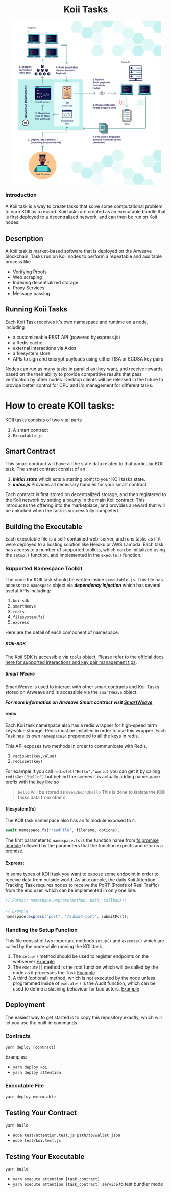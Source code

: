 <h1 align="center">Koii Tasks</h1>
<p align="center">
 <img align="center" height=512px src="diagram/koi_task_diagram.jpg?raw=true"></a>
</p>

### Introduction

A Koii task is a way to create tasks that solve some computational problem to earn KOII as a reward. Koii tasks are created as an executable bundle that is first deployed to a decentralized network, and can then be run on Koii nodes.

## Description

A Koii task is market-based software that is deployed on the Arweave blockchain. Tasks run on Koii nodes to perform a repeatable and auditable process like 
* Verifying Proofs
* Web scraping 
* Indexing decentralized storage
* Proxy Services
* Message passing

## Running Koii Tasks
Each Koii Task receives it's own namespace and runtime on a node, including
* a customizeable REST API (powered by express.js)
* a Redis cache
* external interactions via Axios 
* a filesystem store
* APIs to sign and encrypt payloads using either RSA or ECDSA key pairs

Nodes can run as many tasks in parallel as they want, and receive rewards based on the their ability to provide competitive results that pass verification by other nodes. Desktop clients will be released in the future to provide better control for CPU and i/o management for different tasks.

# How to create KOII tasks:

KOII tasks consists of two vital parts

1. A smart contract
2. `Executable.js`

## Smart Contract

This smart contract will have all the state data related to that particular KOII task. The smart contract consist of an

1. **_initial state_** which acts a starting point to your KOII tasks state.
2. **_index.js_** Provides all necessary handles for your smart contract

Each contract is first stored on decentralized storage, and then registered to the Koii network by setting a bounty in the main Koii contract. This introduces the offering into the marketplace, and provides a reward that will be unlocked when the task is successfully completed.

## Building the Executable
Each executable file is a self-contained web-server, and runs tasks as if it were deployed to a hosting solution like Heroku or AWS Lambda. Each task has access to a number of supported toolkits, which can be initialized using the `setup()` function, and implemented in the `execute()` function.

### Supported Namespace Toolkit

The code for KOII task should be written inside `executable.js`.
This file has access to a `namespace` object via **_dependency injection_** which has several useful APIs including:

1. `koi-sdk`
2. `smartWeave`
3. `redis`
4. `filesystem(fs)`
5. `express`

Here are the detail of each component of namespace:

##### **_KOII-SDK_**

The [Koii SDK](https://github.com/koii-network/tools) is accessible via `tools` object, Please refer to [the official docs here for supported interactions and key pair management tips](https://github.com/koii-network/tools).

##### **_Smart Weave_**

SmartWeave is used to interact with other smart contracts and Koii Tasks stored on Arweave and is accessible via the `smartWeave` object.

**_For more information on Arweave Smart contract visit [SmartWeave](https://github.com/ArweaveTeam/SmartWeave)_**

#### redis

Each Koii task namespace also has a redis wrapper for high-speed term key:value storage. Redis must be installed in order to use this wrapper. Each Task has its own `namespaceId` prepended to all the keys in redis.

This API exposes two methods in order to communicate with Redis.

1. `redisGet(key,value)`
2. `redisSet(key)`

For example if you call `redisSet("Hello","world)` you can get it by calling `redisGet("Hello")` but behind the scenes it is actually adding namespace prefix with the key like so

> `hello` will be stored as `09ea3bcd43hello`
> This is done to isolate the KOII tasks data from others.

#### filesystem(fs)

The KOII task namespace also has an fs module exposed to it.

```js
await namespace.fs("readFile", filename, options);
```

The first parameter to `namespace.fs` is the function name from [fs.promise module](https://nodejs.org/api/fs.html) followed by the parameters that the function expects and returns a promise.

#### Express:

In some types of KOII task you want to expose some endpoint in order to receive data from outside world. As an example, the daily Koii Attention Tracking Task requires nodes to receive the PoRT (Proofs of Real Traffic) from the end user, which can be implemented in only one line.

```js
// Format: namespace.express(method, path, callback);

// Example
namespace.express("post", "/submit-port", submitPort);
```

### Handling the Setup Function

This file consist of two important methods `setup()` and `execute()` which are called by the node while running the KOII task.

1. The `setup()` method should be used to register endpoints on the webserver [Example](https://github.com/koii-network/koi-task-standard/blob/7966a8a9e3bc35eff2435726d6f008a382200e84/src/attention/executable.js#L78)
2. The `execute()` method is the root function which will be called by the node as it processes the Task [Example](https://github.com/koii-network/koi-task-standard/blob/7966a8a9e3bc35eff2435726d6f008a382200e84/src/attention/executable.js#L218)
3. A third (optional) method, which is not executed by the node unless programmed inside of `execute()` is the Audit function, which can be used to define a slashing behaviour for bad actors.  [Example](https://github.com/koii-network/koi-task-standard/blob/7966a8a9e3bc35eff2435726d6f008a382200e84/src/attention/executable.js#L697)

## Deployment
The easiest way to get started is to copy this repository exactly, which will let you use the built-in commands.

### Contracts

`yarn deploy [contract]`

Examples:

- `yarn deploy koi`
- `yarn deploy attention`

### Executable File

`yarn deploy_executable`

## Testing Your Contract

`yarn build`

- `node test/attention.test.js path/to/wallet.json`
- `node test/koi.test.js `

## Testing Your Executable

`yarn build`

- `yarn execute attention [task_contract] `
- `yarn execute attention [task_contract] service` to test bundler mode
